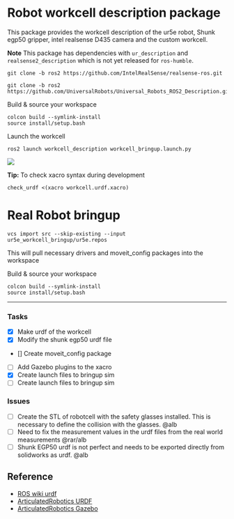 # Robot workcell description package
This package provides the workcell description of the ur5e robot, Shunk egp50 gripper, intel realsense D435 camera and the custom workcell. 

**Note** This package has dependencies with `ur_description` and `realsense2_description` which is not yet released for `ros-humble`. 
````
git clone -b ros2 https://github.com/IntelRealSense/realsense-ros.git
````
````
git clone -b ros2 https://github.com/UniversalRobots/Universal_Robots_ROS2_Description.git
````
Build & source your workspace 
````
colcon build --symlink-install
source install/setup.bash
````
Launch the workcell
````
ros2 launch workcell_description workcell_bringup.launch.py

````

![](https://articulatedrobotics.xyz/media/assets/posts/ready-for-ros/urdf-rsp.png  )

**Tip:**  To check xacro syntax during development
````
check_urdf <(xacro workcell.urdf.xacro)
````
# Real Robot bringup

```
vcs import src --skip-existing --input ur5e_workcell_bringup/ur5e.repos 
```
This will pull necessary drivers and moveit_config packages into the workspace

Build & source your workspace 
````
colcon build --symlink-install
source install/setup.bash
````
------------------------------------------------------------

### Tasks 
- [x] Make urdf of the workcell
- [x] Modify the shunk egp50 urdf file
- [] Create moveit_config package
- [ ] Add Gazebo plugins to the xacro
- [x] Create launch files to bringup sim
- [ ] Create launch files to bringup sim

### Issues
- [ ] Create the STL of robotcell with the safety glasses installed. This is necessary to define the collision with the glasses. @alb
- [ ] Need to fix the measurement values in the urdf files from the real world measurements @rar/alb
- [ ] Shunk EGP50 urdf is not perfect and needs to be exported directly from solidworks as urdf. @alb

## Reference
- [ROS wiki urdf](http://wiki.ros.org/urdf)
- [ArticulatedRobotics URDF](https://articulatedrobotics.xyz/ready-for-ros-7-urdf/)
- [ArticulatedRobotics Gazebo](https://articulatedrobotics.xyz/ready-for-ros-8-gazebo/)